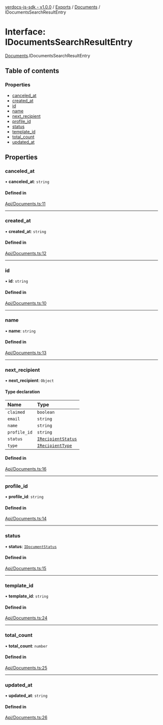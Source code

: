 [verdocs-js-sdk - v1.0.0](../README.md) / [Exports](../modules.md) / [Documents](../modules/Documents.md) / IDocumentsSearchResultEntry

# Interface: IDocumentsSearchResultEntry

[Documents](../modules/Documents.md).IDocumentsSearchResultEntry

## Table of contents

### Properties

- [canceled_at](Documents.IDocumentsSearchResultEntry.md#canceled_at)
- [created_at](Documents.IDocumentsSearchResultEntry.md#created_at)
- [id](Documents.IDocumentsSearchResultEntry.md#id)
- [name](Documents.IDocumentsSearchResultEntry.md#name)
- [next_recipient](Documents.IDocumentsSearchResultEntry.md#next_recipient)
- [profile_id](Documents.IDocumentsSearchResultEntry.md#profile_id)
- [status](Documents.IDocumentsSearchResultEntry.md#status)
- [template_id](Documents.IDocumentsSearchResultEntry.md#template_id)
- [total_count](Documents.IDocumentsSearchResultEntry.md#total_count)
- [updated_at](Documents.IDocumentsSearchResultEntry.md#updated_at)

## Properties

### canceled\_at

• **canceled\_at**: `string`

#### Defined in

[Api/Documents.ts:11](https://github.com/Verdocs/js-sdk/blob/0c335e6/src/Api/Documents.ts#L11)

___

### created\_at

• **created\_at**: `string`

#### Defined in

[Api/Documents.ts:12](https://github.com/Verdocs/js-sdk/blob/0c335e6/src/Api/Documents.ts#L12)

___

### id

• **id**: `string`

#### Defined in

[Api/Documents.ts:10](https://github.com/Verdocs/js-sdk/blob/0c335e6/src/Api/Documents.ts#L10)

___

### name

• **name**: `string`

#### Defined in

[Api/Documents.ts:13](https://github.com/Verdocs/js-sdk/blob/0c335e6/src/Api/Documents.ts#L13)

___

### next\_recipient

• **next\_recipient**: `Object`

#### Type declaration

| Name | Type |
| :------ | :------ |
| `claimed` | `boolean` |
| `email` | `string` |
| `name` | `string` |
| `profile_id` | `string` |
| `status` | [`IRecipientStatus`](../modules/Documents.md#irecipientstatus) |
| `type` | [`IRecipientType`](../modules/Documents.md#irecipienttype) |

#### Defined in

[Api/Documents.ts:16](https://github.com/Verdocs/js-sdk/blob/0c335e6/src/Api/Documents.ts#L16)

___

### profile\_id

• **profile\_id**: `string`

#### Defined in

[Api/Documents.ts:14](https://github.com/Verdocs/js-sdk/blob/0c335e6/src/Api/Documents.ts#L14)

___

### status

• **status**: [`IDocumentStatus`](../modules/Documents.md#idocumentstatus)

#### Defined in

[Api/Documents.ts:15](https://github.com/Verdocs/js-sdk/blob/0c335e6/src/Api/Documents.ts#L15)

___

### template\_id

• **template\_id**: `string`

#### Defined in

[Api/Documents.ts:24](https://github.com/Verdocs/js-sdk/blob/0c335e6/src/Api/Documents.ts#L24)

___

### total\_count

• **total\_count**: `number`

#### Defined in

[Api/Documents.ts:25](https://github.com/Verdocs/js-sdk/blob/0c335e6/src/Api/Documents.ts#L25)

___

### updated\_at

• **updated\_at**: `string`

#### Defined in

[Api/Documents.ts:26](https://github.com/Verdocs/js-sdk/blob/0c335e6/src/Api/Documents.ts#L26)
